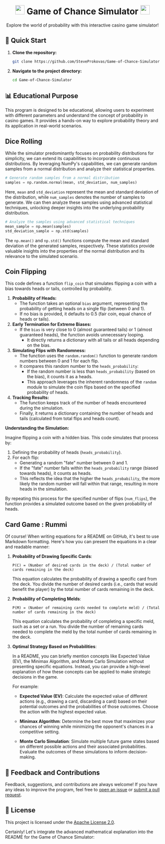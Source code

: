 <div align="center">
  <h1><img src="https://emojicdn.elk.sh/🎲" width="30px"> Game of Chance Simulator <img src="https://emojicdn.elk.sh/🎲" width="30px"></h1>
  <p>Explore the world of probability with this interactive casino game simulator!</p>
</div>

## 🚀 Quick Start

1. **Clone the repository:**
   ```sh
   git clone https://github.com/SteveProkovas/Game-of-Chance-Simulator.git
   ```

2. **Navigate to the project directory:**
   ```sh
   cd Game-of-Chance-Simulator
   ```

## 📊 Educational Purpose

This program is designed to be educational, allowing users to experiment with different parameters and understand the concept of probability in casino games. It provides a hands-on way to explore probability theory and its application in real-world scenarios.

## Dice Rolling

While the simulator predominantly focuses on probability distributions for simplicity, we can extend its capabilities to incorporate continuous distributions. By leveraging NumPy's capabilities, we can generate random samples from a normal distribution and analyze their statistical properties.

```python
# Generate random samples from a normal distribution
samples = np.random.normal(mean, std_deviation, num_samples)
```

Here, `mean` and `std_deviation` represent the mean and standard deviation of the distribution, while `num_samples` denotes the number of samples to generate. We can then analyze these samples using advanced statistical techniques, unlocking deeper insights into the underlying probability distribution.

```python
# Analyze the samples using advanced statistical techniques
mean_sample = np.mean(samples)
std_deviation_sample = np.std(samples)
```

The `np.mean()` and `np.std()` functions compute the mean and standard deviation of the generated samples, respectively. These statistics provide valuable insights into the properties of the normal distribution and its relevance to the simulated scenario.

## Coin Flipping

This code defines a function `flip_coin` that simulates flipping a coin with a bias towards heads or tails, controlled by probability.

1. **Probability of Heads:**
   - The function takes an optional `bias` argument, representing the probability of getting heads on a single flip (between 0 and 1).
   - If no bias is provided, it defaults to 0.5 (fair coin, equal chance of heads or tails).
2. **Early Termination for Extreme Biases:**
   - If the `bias` is very close to 0 (almost guaranteed tails) or 1 (almost guaranteed heads), the function avoids unnecessary looping.
     - It directly returns a dictionary with all tails or all heads depending on the bias.
3. **Simulating Flips with Randomness:**
   - The function uses the `random.random()` function to generate random numbers between 0 and 1 for each flip.
   - It compares this random number to the `heads_probability`:
     - If the random number is less than `heads_probability` (based on the bias), it counts it as a heads.
     - This approach leverages the inherent randomness of the `random` module to simulate the coin flips based on the specified probability of heads.
4. **Tracking Results:**
   - The function keeps track of the number of heads encountered during the simulation.
   - Finally, it returns a dictionary containing the number of heads and tails (calculated from total flips and heads count).

**Understanding the Simulation:**

Imagine flipping a coin with a hidden bias. This code simulates that process by:

1. Defining the probability of heads (`heads_probability`).
2. For each flip:
   - Generating a random "fate" number between 0 and 1.
   - If the "fate" number falls within the `heads_probability` range (biased towards heads), it counts as heads.
   - This reflects the idea that the higher the `heads_probability`, the more likely the random number will fall within that range, resulting in more heads in the simulation.

By repeating this process for the specified number of flips (`num_flips`), the function provides a simulated outcome based on the given probability of heads.


## Card Game : Rummi

Of course! When writing equations for a README on GitHub, it's best to use Markdown formatting. Here's how you can present the equations in a clear and readable manner:

1. **Probability of Drawing Specific Cards**:

   ```
   P(C) = (Number of desired cards in the deck) / (Total number of cards remaining in the deck)
   ```

   This equation calculates the probability of drawing a specific card from the deck. You divide the number of desired cards (i.e., cards that would benefit the player) by the total number of cards remaining in the deck.

2. **Probability of Completing Melds**:

   ```
   P(M) = (Number of remaining cards needed to complete meld) / (Total number of cards remaining in the deck)
   ```

   This equation calculates the probability of completing a specific meld, such as a set or a run. You divide the number of remaining cards needed to complete the meld by the total number of cards remaining in the deck.

3. **Optimal Strategy Based on Probabilities**:

   In a README, you can briefly mention concepts like Expected Value (EV), the Minimax Algorithm, and Monte Carlo Simulation without presenting specific equations. Instead, you can provide a high-level explanation of how these concepts can be applied to make strategic decisions in the game.

   For example:
   
   - **Expected Value (EV)**: Calculate the expected value of different actions (e.g., drawing a card, discarding a card) based on their potential outcomes and the probabilities of those outcomes. Choose the action with the highest expected value.

   - **Minimax Algorithm**: Determine the best move that maximizes your chances of winning while minimizing the opponent's chances in a competitive setting.

   - **Monte Carlo Simulation**: Simulate multiple future game states based on different possible actions and their associated probabilities. Evaluate the outcomes of these simulations to inform decision-making.


## 🌟 Feedback and Contributions

Feedback, suggestions, and contributions are always welcome! If you have any ideas to improve the program, feel free to [open an issue](https://github.com/SteveProkovas/Game-of-Chance-Simulator/issues) or [submit a pull request](https://github.com/SteveProkovas/Game-of-Chance-Simulator/pulls).

## 📝 License

This project is licensed under the [Apache License 2.0](LICENSE).

Certainly! Let's integrate the advanced mathematical explanation into the README for the Game of Chance Simulator:
